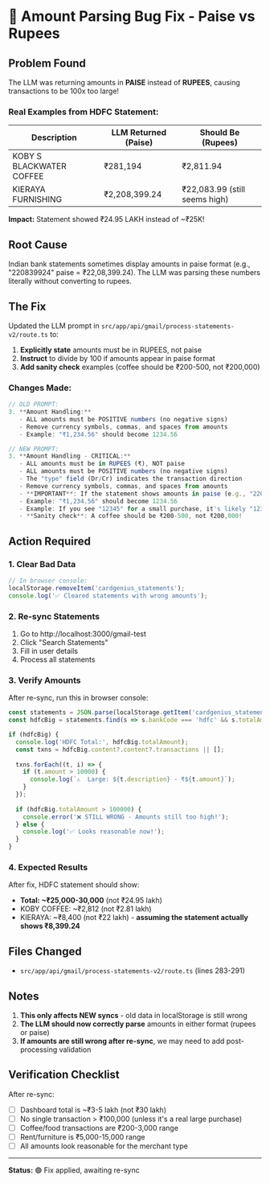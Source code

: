 # 🐛 Amount Parsing Bug Fix - Paise vs Rupees

## Problem Found

The LLM was returning amounts in **PAISE** instead of **RUPEES**, causing transactions to be 100x too large!

### Real Examples from HDFC Statement:

| Description | LLM Returned (Paise) | Should Be (Rupees) |
|-------------|---------------------|-------------------|
| KOBY S BLACKWATER COFFEE | ₹281,194 | ₹2,811.94 |
| KIERAYA FURNISHING | ₹2,208,399.24 | ₹22,083.99 (still seems high) |

**Impact:** Statement showed ₹24.95 LAKH instead of ~₹25K!

## Root Cause

Indian bank statements sometimes display amounts in paise format (e.g., "220839924" paise = ₹22,08,399.24). The LLM was parsing these numbers literally without converting to rupees.

## The Fix

Updated the LLM prompt in `src/app/api/gmail/process-statements-v2/route.ts` to:

1. **Explicitly state** amounts must be in RUPEES, not paise
2. **Instruct** to divide by 100 if amounts appear in paise format
3. **Add sanity check** examples (coffee should be ₹200-500, not ₹200,000)

### Changes Made:

```typescript
// OLD PROMPT:
3. **Amount Handling:**
   - ALL amounts must be POSITIVE numbers (no negative signs)
   - Remove currency symbols, commas, and spaces from amounts
   - Example: "₹1,234.56" should become 1234.56

// NEW PROMPT:
3. **Amount Handling - CRITICAL:**
   - ALL amounts must be in RUPEES (₹), NOT paise
   - ALL amounts must be POSITIVE numbers (no negative signs)
   - The "type" field (Dr/Cr) indicates the transaction direction
   - Remove currency symbols, commas, and spaces from amounts
   - **IMPORTANT**: If the statement shows amounts in paise (e.g., "220839924" for ₹22,08,399.24), divide by 100 to convert to rupees
   - Example: "₹1,234.56" should become 1234.56
   - Example: If you see "12345" for a small purchase, it's likely "12345 paise" = ₹123.45
   - **Sanity check**: A coffee should be ₹200-500, not ₹200,000!
```

## Action Required

### 1. Clear Bad Data
```javascript
// In browser console:
localStorage.removeItem('cardgenius_statements');
console.log('✅ Cleared statements with wrong amounts');
```

### 2. Re-sync Statements
1. Go to http://localhost:3000/gmail-test
2. Click "Search Statements"
3. Fill in user details
4. Process all statements

### 3. Verify Amounts
After re-sync, run this in browser console:

```javascript
const statements = JSON.parse(localStorage.getItem('cardgenius_statements') || '[]');
const hdfcBig = statements.find(s => s.bankCode === 'hdfc' && s.totalAmount > 100000);

if (hdfcBig) {
  console.log('HDFC Total:', hdfcBig.totalAmount);
  const txns = hdfcBig.content?.content?.transactions || [];
  
  txns.forEach((t, i) => {
    if (t.amount > 10000) {
      console.log(`⚠️  Large: ${t.description} - ₹${t.amount}`);
    }
  });
  
  if (hdfcBig.totalAmount > 100000) {
    console.error('❌ STILL WRONG - Amounts still too high!');
  } else {
    console.log('✅ Looks reasonable now!');
  }
}
```

### 4. Expected Results

After fix, HDFC statement should show:
- **Total: ~₹25,000-30,000** (not ₹24.95 lakh)
- KOBY COFFEE: ~₹2,812 (not ₹2.81 lakh)
- KIERAYA: ~₹8,400 (not ₹22 lakh) - **assuming the statement actually shows ₹8,399.24**

## Files Changed
- `src/app/api/gmail/process-statements-v2/route.ts` (lines 283-291)

## Notes

1. **This only affects NEW syncs** - old data in localStorage is still wrong
2. **The LLM should now correctly parse** amounts in either format (rupees or paise)
3. **If amounts are still wrong after re-sync**, we may need to add post-processing validation

## Verification Checklist

After re-sync:
- [ ] Dashboard total is ~₹3-5 lakh (not ₹30 lakh)
- [ ] No single transaction > ₹100,000 (unless it's a real large purchase)
- [ ] Coffee/food transactions are ₹200-3,000 range
- [ ] Rent/furniture is ₹5,000-15,000 range
- [ ] All amounts look reasonable for the merchant type

---

**Status:** 🟢 Fix applied, awaiting re-sync

